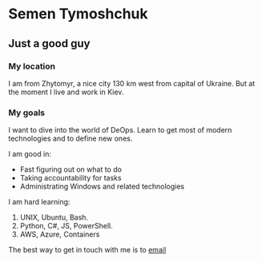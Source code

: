# Semen Tymoshchuk
## Just a good guy

### My location
I am from Zhytomyr, a nice city 130 km west from capital of Ukraine. But at the moment I live and work in Kiev.

### My goals
I want to dive into the world of DeOps. Learn to get most of modern technologies and to define new ones.

I am good in:
- Fast figuring out on what to do
- Taking accountability for tasks
- Administrating Windows and related technologies

I am hard learning:
1. UNIX, Ubuntu, Bash.
2. Python, C#, JS, PowerShell.
3. AWS, Azure, Containers

The best way to get in touch with me is to [email](sam.tymoshchuk@gmail.com)

